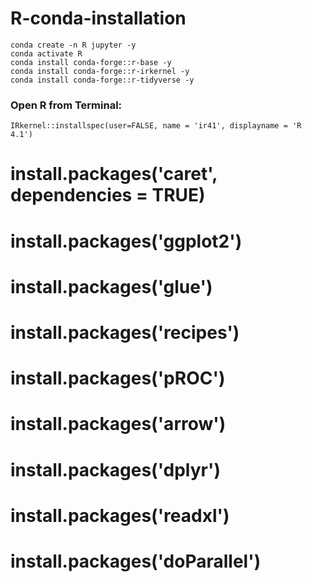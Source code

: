 # R-conda-installation

```
conda create -n R jupyter -y
conda activate R
conda install conda-forge::r-base -y
conda install conda-forge::r-irkernel -y
conda install conda-forge::r-tidyverse -y
```

### Open R from Terminal:
`IRkernel::installspec(user=FALSE, name = 'ir41', displayname = 'R 4.1')`

# install.packages('caret', dependencies = TRUE)
# install.packages('ggplot2')
# install.packages('glue')
# install.packages('recipes')
# install.packages('pROC')
# install.packages('arrow')
# install.packages('dplyr')
# install.packages('readxl')
# install.packages('doParallel')
